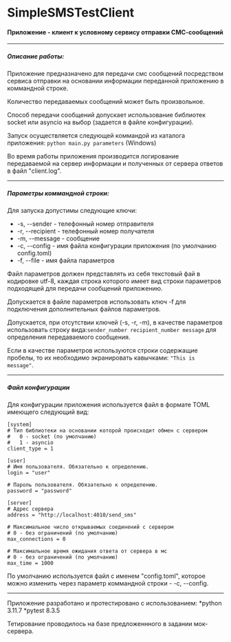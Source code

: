 # SimpleSMSTestClient

#### Приложение - клиент к условному сервису отправки СМС-сообщений
---
##### Описание работы:
Приложение предназначено для передачи смс сообщений посредством сервиса отправки на основании информации переданной приложению в коммандной строке.

Количество передаваемых сообщений может быть произвольное.

Способ передачи сообщений допускает использование библиотек socket или asyncio на выбор (задается в файле конфигурации).

Запуск осуществляется следующей коммандой из каталога приложения:
```python main.py parameters``` (Windows)

Во время работы приложения производится логирование передаваемой на сервер информации и полученных от сервера ответов в файл "client.log".

---
##### Параметры коммандной строки:

Для запуска допустимы следующие ключи:
- \-s, \-\-sender - телефонный номер отправителя
- \-r, \-\-recipient - телефонный номер получателя
- \-m, \-\-message - сообщение
- \-c, \-\-config - имя файла конфигурации приложения (по умолчанию config.toml)
- \-f, \-\-file - имя файла параметров

Файл параметров должен представлять из себя текстовый фай в кодировке utf-8, каждая строка которого имеет вид строки параметров подходящей для передачи сообщений приложению.

Допускается в файле параметров использовать ключ \-f для подключения дополнительных файлов параметров.

Допускается, при отсутствии ключей (-s, -r, -m), в качестве параметров использовать строку вида:```sender_number recipient_number message``` для определения передаваемого сообщения.

Если в качестве параметров используются строки содержащие пробелы, то их необходимо экранировать кавычками: ```"This is message"```.

---
##### Файл конфигурации

Для конфигурации приложения используется файл в формате TOML имеющего следующий вид:
```
[system]
# Тип библиотеки на основании которой происходит обмен с сервером
#   0 - socket (по умолчанию)
#   1 - asyncio
client_type = 1

[user]
# Имя пользователя. Обязательно к определению.
login = "user"

# Пароль пользователя. Обязательно к определению.
password = "password"

[server]
# Адрес сервера
address = "http://localhost:4010/send_sms"

# Максимальное число открываемых соединений с сервером
# 0 - без ограничений (по умолчанию)
max_connections = 0

# Максимальное время ожидания ответа от сервера в мс
# 0 - без ограничений (по умолчанию)
max_time = 1000
```
По умолчанию используется файл с именем "config.toml", которое можно изменить через параметр коммандной строки - \-c, \-\-config.

---
Приложение разработано и протестировано с использованием:
*python 3.11.7
*pytest 8.3.5

Тетирование проводилось на базе предложеннного в задании мок-сервера.
